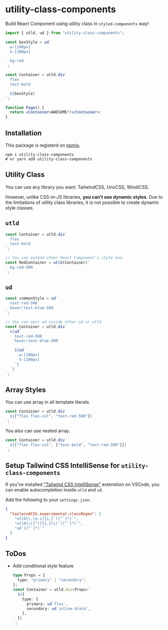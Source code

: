 # utility-class-components

Build React Component using utility class in `styled-components` way!

```jsx
import { utld, ud } from "utility-class-components";

const boxStyle = ud`
  w-[100px]
  h-[100px]

  bg-red
`;

const Container = utld.div`
  flex
  text-bold

  ${boxStyle}
`;

function Page() {
  return <Container>AWESOME!!</Container>;
}
```

## Installation

This package is registerd on [npmjs](https://www.npmjs.com/package/utility-class-components).

```shell
npm i utility-class-components
# or yarn add utility-class-components
```

## Utility Class

You can use any library you want: TailwindCSS, UnoCSS, WindiCSS.

However, unlike CSS-in-JS libraries, **you can't use dynamic styles**. Due to the limitations of utility class libraries, it is not possible to create dynamic style classes.

## `utld`

```ts
const Container = utld.div`
  flex
  text-bold
`;

// You can extend other React Component's style too.
const RedContainer = utld(Container)`
  bg-red-500
`;
```

## `ud`

```ts
const commonStyle = ud`
  text-red-500
  hover:text-blue-500
`;

// You can nest ud inside other ud or utld
const Container = utld.div`
  ${ud`
    text-red-500
    hover:text-blue-500

    ${ud`
      w-[100px]
      h-[100px]
    `}
  `}
`;
```

## Array Styles

You can use array in all template literals.

```ts
const Container = utld.div`
  ${["flex flex-col", "text-red-500"]}
`;
```

You also can use nested array.

```ts
const Container = utld.div`
  ${["flex flex-col", ["text-bold", "text-red-500"]]}
`;
```

## Setup Tailwind CSS IntelliSense for `utility-class-components`

If you've installed ["Tailwind CSS IntelliSense"](https://marketplace.visualstudio.com/items?itemName=bradlc.vscode-tailwindcss) extenstion on VSCode, you can enable autocompletion inside `utld` and `ud`.

Add the following to your `settings.json`:

```json
{
  "tailwindCSS.experimental.classRegex": [
    "utld\\.[a-z]{1,}`([^`]*)`",
    "utld\\([^)]{1,}\\)`([^`]*)`",
    "ud`([^`]*)`"
  ]
}
```

## ToDos

- Add conditional style feature
  ```ts
  type Props = {
    type: "primary" | "secondary";
  };
  const Container = utld.div<Props>`
    ${{
      type: {
        primary: ud`flex`,
        secondary: ud`inline-block`,
      },
    }}
  `;
  ```
